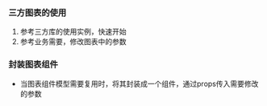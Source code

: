 ### 三方图表的使用
1. 参考三方库的使用实例，快速开始
2. 参考业务需要，修改图表中的参数

### 封装图表组件
- 当图表组件模型需要复用时，将其封装成一个组件，通过props传入需要修改的参数